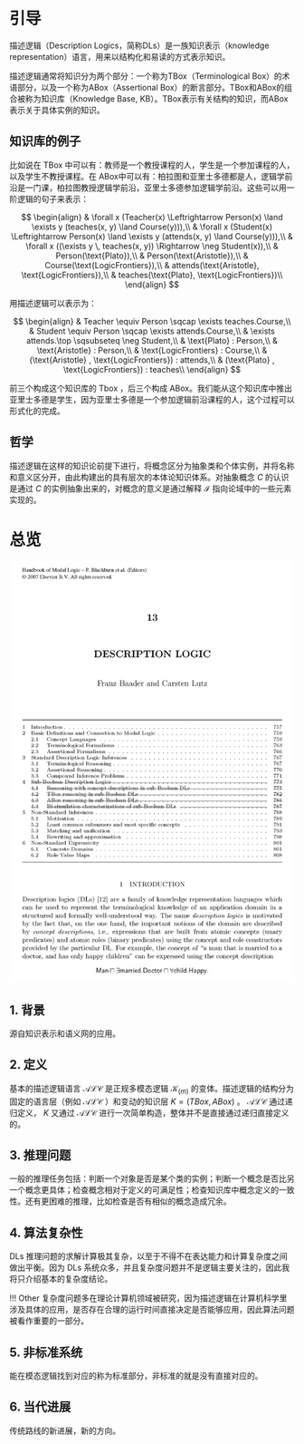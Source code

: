 # 引导
描述逻辑（Description Logics，简称DLs）是一族知识表示（knowledge representation）语言，用来以结构化和易读的方式表示知识。

<!-- 整个知识分为几个层面，知识层、构建层、直观层、例子层，构建层在这个文档中声明了，知识层是向抽象、向哲学的思考，直观层更加贴合应用，例子层更容易实在的把握 -->

描述逻辑通常将知识分为两个部分：一个称为TBox（Terminological Box）的术语部分，以及一个称为ABox（Assertional Box）的断言部分。TBox和ABox的组合被称为知识库（Knowledge Base, KB）。TBox表示有关结构的知识，而ABox表示关于具体实例的知识。

## 知识库的例子
比如说在 TBox 中可以有：教师是一个教授课程的人，学生是一个参加课程的人，以及学生不教授课程。在 ABox中可以有：柏拉图和亚里士多德都是人，逻辑学前沿是一门课，柏拉图教授逻辑学前沿，亚里士多德参加逻辑学前沿。这些可以用一阶逻辑的句子来表示：

$$
\begin{align}
    & \forall x (Teacher(x) \Leftrightarrow Person(x) \land \exists y (teaches(x, y) \land Course(y))),\\
    & \forall x (Student(x) \Leftrightarrow Person(x) \land \exists y (attends(x, y) \land Course(y))),\\
    & \forall x ((\exists y \, teaches(x, y)) \Rightarrow \neg Student(x)),\\
    & Person(\text{Plato}),\\
    & Person(\text{Aristotle}),\\
    & Course(\text{LogicFrontiers}),\\
    & attends(\text{Aristotle}, \text{LogicFrontiers}),\\
    & teaches(\text{Plato}, \text{LogicFrontiers})\\
\end{align}
$$

用描述逻辑可以表示为：

$$
\begin{align}
    & Teacher \equiv Person \sqcap \exists teaches.Course,\\
    & Student \equiv Person \sqcap \exists attends.Course,\\
    & \exists attends.\top \sqsubseteq \neg Student,\\
    & \text{Plato} : Person,\\
    & \text{Aristotle} : Person,\\
    & \text{LogicFrontiers} : Course,\\
    & (\text{Aristotle} , \text{LogicFrontiers}) : attends,\\
    & (\text{Plato} , \text{LogicFrontiers}) : teaches\\
\end{align}
$$

前三个构成这个知识库的 Tbox ，后三个构成 ABox。我们能从这个知识库中推出亚里士多德是学生，因为亚里士多德是一个参加逻辑前沿课程的人，这个过程可以形式化的完成。

## 哲学

描述逻辑在这样的知识论前提下进行，将概念区分为抽象类和个体实例，并将名称和意义区分开，由此构建出的具有层次的本体论知识体系。对抽象概念 $C$ 的认识是通过 $C$ 的实例抽象出来的，对概念的意义是通过解释 $\mathcal{I}$ 指向论域中的一些元素实现的。

# 总览

![描述逻辑](assert/contents.png)

## 1. 背景

源自知识表示和语义网的应用。

## 2. 定义

基本的描述逻辑语言 $\mathcal{ALC}$ 是正规多模态逻辑 $\mathcal{K}_{(m)}$ 的变体。描述逻辑的结构分为固定的语言层（例如 $\mathcal{ALC}$ ）和变动的知识层 $K = (TBox,ABox)$ 。 $\mathcal{ALC}$ 通过递归定义， $K$ 又通过 $\mathcal{ALC}$ 进行一次简单构造，整体并不是直接通过递归直接定义的。

## 3. 推理问题

一般的推理任务包括：判断一个对象是否是某个类的实例；判断一个概念是否比另一个概念更具体；检查概念相对于定义的可满足性；检查知识库中概念定义的一致性。还有更困难的推理，比如检查是否有相似的概念造成冗余。
<!-- - 唯一性，避免出现两个相同的概念（位态相同/结构相同），结构提取 -->
<!-- - 一致性， -->

## 4. 算法复杂性

DLs 推理问题的求解计算极其复杂，以至于不得不在表达能力和计算复杂度之间做出平衡。因为 DLs 系统众多，并且复杂度问题并不是逻辑主要关注的，因此我将只介绍基本的复杂度结论。

!!! Other
    复杂度问题多在理论计算机领域被研究，因为描述逻辑在计算机科学里涉及具体的应用，是否存在合理的运行时间直接决定是否能够应用，因此算法问题被看作重要的一部分。

## 5. 非标准系统

能在模态逻辑找到对应的称为标准部分，非标准的就是没有直接对应的。

## 6. 当代进展

传统路线的新进展，新的方向。